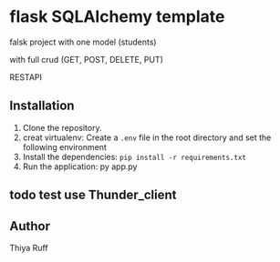 
# flask SQLAlchemy template 

falsk project with one model (students)

with full crud (GET, POST, DELETE, PUT)

RESTAPI

## Installation

1. Clone the repository.
2. creat virtualenv: Create a `.env` file in the root directory and set the following environment
3. Install the dependencies:
 `pip install -r requirements.txt`
4. Run the application: py app.py

## todo test use Thunder_client

## Author

Thiya Ruff





